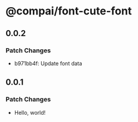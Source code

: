 # @compai/font-cute-font

## 0.0.2

### Patch Changes

- b971bb4f: Update font data

## 0.0.1

### Patch Changes

- Hello, world!
